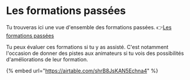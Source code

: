 # Les formations passées

Tu trouveras ici une vue d'ensemble des formations passées. 👉[Les formations passées](https://airtable.com/shrB8JsKAN5Echna4)

Tu peux évaluer ces formations si tu y as assisté. C'est notamment l'occasion de donner des pistes aux animateurs si tu vois des possibilités d'améliorations de leur formation.

{% embed url="https://airtable.com/shrB8JsKAN5Echna4" %}





####
